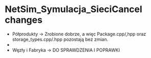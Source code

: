 # NetSim_Symulacja_SieciCancel changes
- Półprodukty -> Zrobione dobrze, a więc Package.cpp/,hpp oraz storage_types.cpp/.hpp pozostają bez zmian.
- 
- Węzły i Fabryka -> DO SPRAWDZENIA I POPRAWKI
